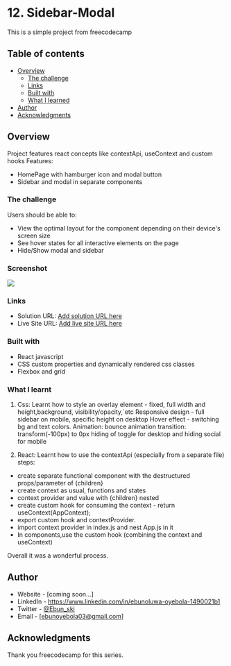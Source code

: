 # 12. Sidebar-Modal

This is a simple project from freecodecamp

## Table of contents

- [Overview](#overview)
  - [The challenge](#the-challenge)
  - [Links](#links)
  - [Built with](#built-with)
  - [What I learned](#what-i-learned)
- [Author](#author)
- [Acknowledgments](#acknowledgments)

## Overview

Project features react concepts like contextApi, useContext and custom hooks
Features:

- HomePage with hamburger icon and modal button
- Sidebar and modal in separate components

### The challenge

Users should be able to:

- View the optimal layout for the component depending on their device's screen size
- See hover states for all interactive elements on the page
- Hide/Show modal and sidebar

### Screenshot

![](./screenshot.jpg)

### Links

- Solution URL: [Add solution URL here](https://your-solution-url.com)
- Live Site URL: [Add live site URL here](https://your-live-site-url.com)

### Built with

- React javascript
- CSS custom properties and dynamically rendered css classes
- Flexbox and grid

### What I learnt

1. Css:
   Learnt how to style an overlay element - fixed, full width and height,background, visibility/opacity,`etc
   Responsive design - full sidebar on mobile, specific height on desktop
   Hover effect - switching bg and text colors.
   Animation: bounce animation
   transition: transform(-100px) to 0px
   hiding of toggle for desktop and hiding social for mobile

2. React:
   Learnt how to use the contextApi (especially from a separate file)
   steps:

- create separate functional component with the destructured props/parameter of {children}
- create context as usual, functions and states
- context provider and value with {children} nested
- create custom hook for consuming the context - return useContext(AppContext);
- export custom hook and contextProvider.
- import context provider in index.js and nest App.js in it
- In components,use the custom hook (combining the context and useContext)

Overall it was a wonderful process.

## Author

- Website - [coming soon...]
- LinkedIn - https://www.linkedin.com/in/ebunoluwa-oyebola-1490021b1
- Twitter - [@Ebun_ski](https://www.twitter.com/Ebun_ski)
- Email - [ebunoyebola03@gmail.com]

## Acknowledgments

Thank you freecodecamp for this series.

